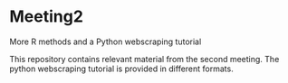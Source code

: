 # Meeting2
More R methods and a Python webscraping tutorial

This repository contains relevant material from the second meeting. The python webscraping tutorial is provided in different formats.
